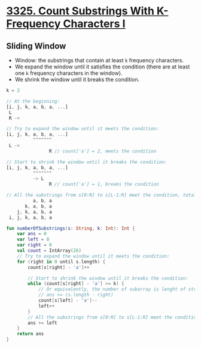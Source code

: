 # [3325. Count Substrings With K-Frequency Characters I](https://leetcode.com/problems/count-substrings-with-k-frequency-characters-i/description/)

## Sliding Window
* Window: the substrings that contain at least `k` frequency characters.
* We expand the window until it satisfies the condition (there are at least one `k` frequency characters in the window).
* We shrink the window until it breaks the condition.

```js
k = 2

// At the beginning:
[i, j, k, a, b, a, ...]
 L 
 R ->

// Try to expand the window until it meets the condition:
[i, j, k, a, b, a, ...]
          ^^^^^^^
 L ->
                R // count['a'] = 2, meets the condition

// Start to shrink the window until it breaks the condition:
[i, j, k, a, b, a, ...]
          ^^^^^^^
          -> L
                R // count['a'] = 1, breaks the condition

// All the substrings from s[0:R] to s[L-1:R] meet the condition, total is L.
          a, b, a
       k, a, b, a
    j, k, a, b, a
 i, j, k, a, b, a
```

```kotlin
fun numberOfSubstrings(s: String, k: Int): Int {
    var ans = 0
    var left = 0
    var right = 0
    val count = IntArray(26)
    // Try to expand the window until it meets the condition:
    for (right in 0 until s.length) {
        count[s[right] - 'a']++

        // Start to shrink the window until it breaks the condition:
        while (count[s[right] - 'a'] >= k) {
            // Or equivalently, the number of subarray is lenght of string - remaining elements after right pointer.
            // ans += (s.length - right)
            count[s[left] - 'a']--
            left++
        }
        // All the substrings from s[0:R] to s[L-1:R] meet the condition, total is L.
        ans += left
    }
    return ans
}
```